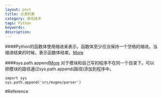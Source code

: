 ```yaml
---
layout: post
title: 点滴积累
category: 游戏技术
tags: Python
keywords: 
description: 
---
```


####Python的函数体使用缩进来表示，函数体至少应当保持一个空格的缩进。当缩进结束的时候，表示函数体结束。[More](http://blog.csdn.net/warmtrue/article/details/4783476)

####sys.path.append[More](http://www.cnblogs.com/kaituorensheng/archive/2013/05/24/3096040.html)
对于模块和自己写的程序不在同一个目录下，可以把模块的路径通过sys.path.append(路径)添加到程序中。

```
import sys
sys.path.append('src/mugen/parser')
```


#Reference



